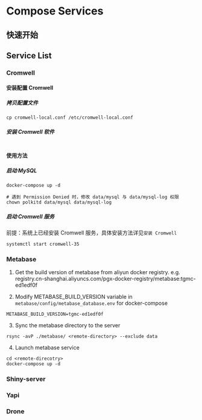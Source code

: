 # Compose Services
## 快速开始

## Service List

### Cromwell
#### 安装配置 Cromwell

##### 拷贝配置文件

```
cp cromwell-local.conf /etc/cromwell-local.conf
```

##### 安装 Cromwell 软件

```
```

#### 使用方法

##### 启动 MySQL

```
docker-compose up -d

# 遇到 Permission Denied 时，修改 data/mysql 与 data/mysql-log 权限
chown polkitd data/mysql data/mysql-log
```

##### 启动 Cromwell 服务
前提：系统上已经安装 Cromwell 服务，具体安装方法详见`安装 Cromwell`

```
systemctl start cromwell-35
```

### Metabase
1. Get the build version of metabase from aliyun docker registry.
e.g. registry.cn-shanghai.aliyuncs.com/pgx-docker-registry/metabase:tgmc-ed1edf0f

2. Modify METABASE_BUILD_VERSION variable in `metabase/config/metabase_database.env` for docker-compose
```
METABASE_BUILD_VERSION=tgmc-ed1edf0f
```

3. Sync the metabase directory to the server
```
rsync -avP ./metabase/ <remote-directory> --exclude data
```

4. Launch metabase service
```
cd <remote-direcotry>
docker-compose up -d
```

### Shiny-server

### Yapi

### Drone